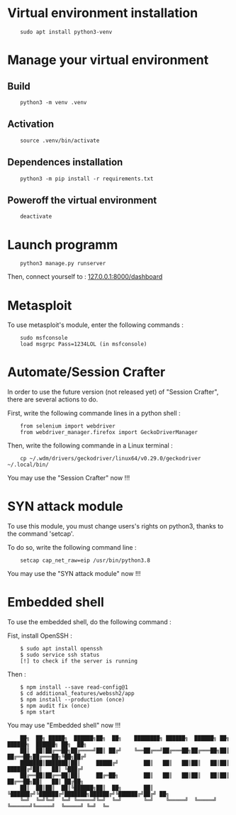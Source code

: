 # Virtual environment installation

		sudo apt install python3-venv

# Manage your virtual environment

## Build

		python3 -m venv .venv

## Activation

		source .venv/bin/activate
	
## Dependences installation

		python3 -m pip install -r requirements.txt

## Poweroff the virtual environment

		deactivate

# Launch programm

		python3 manage.py runserver

Then, connect yourself to : [127.0.0.1:8000/dashboard](127.0.0.1:8000/dashboard)

# Metasploit

To use metasploit's module, enter the following commands :

		sudo msfconsole
		load msgrpc Pass=1234LOL (in msfconsole)
		
# Automate/Session Crafter

In order to use the future version (not released yet) of "Session Crafter", there are several actions to do.

First, write the following commande lines in a python shell :

		from selenium import webdriver
		from webdriver_manager.firefox import GeckoDriverManager
	
Then, write the following commande in a Linux terminal :

		cp ~/.wdm/drivers/geckodriver/linux64/v0.29.0/geckodriver ~/.local/bin/
		
You may use the "Session Crafter" now !!!

# SYN attack module

To use this module, you must change users's rights on python3, thanks to the command 'setcap'.

To do so, write the following command line :

		setcap cap_net_raw=eip /usr/bin/python3.8

You may use the "SYN attack module" now !!!

# Embedded shell

To use the embedded shell, do the following command :

Fist, install OpenSSH :

		$ sudo apt install openssh
		$ sudo service ssh status
		[!] to check if the server is running

Then :

		$ npm install --save read-config@1
		$ cd additional_features/webssh2/app
		$ npm install --production (once)
		$ npm audit fix (once)
		$ npm start


You may use "Embedded shell" now !!!


		██╗  ██╗ █████╗  ██████╗██╗  ██╗    ████████╗ ██████╗  ██████╗ ██╗     ██████╗  ██████╗ ██╗  ██╗
		██║  ██║██╔══██╗██╔════╝██║ ██╔╝    ╚══██╔══╝██╔═══██╗██╔═══██╗██║     ██╔══██╗██╔═══██╗╚██╗██╔╝
		███████║███████║██║     █████╔╝        ██║   ██║   ██║██║   ██║██║     ██████╔╝██║   ██║ ╚███╔╝ 
		██╔══██║██╔══██║██║     ██╔═██╗        ██║   ██║   ██║██║   ██║██║     ██╔══██╗██║   ██║ ██╔██╗ 
		██║  ██║██║  ██║╚██████╗██║  ██╗       ██║   ╚██████╔╝╚██████╔╝███████╗██████╔╝╚██████╔╝██╔╝ ██╗
		╚═╝  ╚═╝╚═╝  ╚═╝ ╚═════╝╚═╝  ╚═╝       ╚═╝    ╚═════╝  ╚═════╝ ╚══════╝╚═════╝  ╚═════╝ ╚═╝  ╚═

